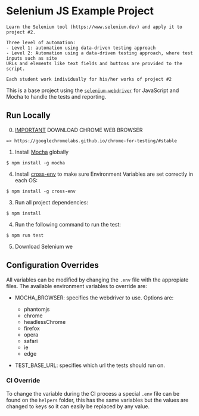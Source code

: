 # Selenium JS Example Project


```
Learn the Selenium tool (https://www.selenium.dev) and apply it to project #2.

Three level of automation:
- Level 1: automation using data-driven testing approach
- Level 2: Automation using a data-driven testing approach, where test inputs such as site
URLs and elements like text fields and buttons are provided to the script.

Each student work individually for his/her works of project #2
```

This is a base project using the [`selenium-webdriver`](http://seleniumhq.github.io/selenium/docs/api/javascript/index.html) for JavaScript and Mocha to handle the tests and reporting.

## Run Locally

0. [IMPORTANT]() DOWNLOAD CHROME WEB BROWSER
  ```
  => https://googlechromelabs.github.io/chrome-for-testing/#stable
  ```
1. Install [Mocha](http://mochajs.org) globally

  ```
  $ npm install -g mocha
  ```

4. Install [cross-env](https://www.npmjs.com/package/cross-env) to make sure Environment Variables are set correctly in each OS:

  ```
  $ npm install -g cross-env
  ```

3. Run all project dependencies:

  ```
  $ npm install
  ```

4. Run the following command to run the test:

  ```
  $ npm run test
  ```

5. Download Selenium we
## Configuration Overrides

All variables can be modified by changing the `.env` file with the appropiate files. The available environment variables to override are:

- MOCHA_BROWSER: specifies the webdriver to use. Options are:
    - phantomjs
    - chrome
    - headlessChrome
    - firefox
    - opera
    - safari
    - ie
    - edge

- TEST_BASE_URL: specifies which url the tests should run on. 

### CI Override

To change the variable during the CI process a special `.env` file can be found on the `helpers` folder, this has the same variables but the values are changed to keys so it can easily be replaced by any value.